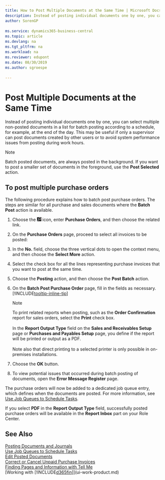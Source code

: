 ```yaml
---
title: How to Post Multiple Documents at the Same Time | Microsoft Docs
description: Instead of posting individual documents one by one, you can select multiple non-posted documents in a list for batch posting, either for immediate posting or scheduled to, for example, the end of the day.
author: SorenGP

ms.service: dynamics365-business-central
ms.topic: article
ms.devlang: na
ms.tgt_pltfrm: na
ms.workload: na
ms.reviewer: edupont
ms.date: 08/30/2019
ms.author: sgroespe

---
```

# Post Multiple Documents at the Same Time
Instead of posting individual documents one by one, you can select multiple non-posted documents in a list for batch posting according to a schedule, for example, at the end of the day. This may be useful if only a supervisor can post documents created by other users or to avoid system performance issues from posting during work hours.

> [!NOTE]
> Batch posted documents, are always posted in the background. If you want to post a smaller set of documents in the foreground, use the **Post Selected** action.

## To post multiple purchase orders
The following procedure explains how to batch post purchase orders. The steps are similar for all purchase and sales documents where the **Batch Post** action is available.

1. Choose the ![Lightbulb that opens the Tell Me feature](media/ui-search/search_small.png "Tell me what you want to do") icon, enter **Purchase Orders**, and then choose the related link.  
2. On the **Purchase Orders** page, proceed to select all invoices to be posted:
3. In the **No.** field, choose the three vertical dots to open the context menu, and then choose the **Select More** action.
4. Select the check box for all the lines representing purchase invoices that you want to post at the same time.
5. Choose the **Posting** action, and then choose the **Post Batch** action.
6. On the **Batch Post Purchase Order** page, fill in the fields as necessary. [!INCLUDE[tooltip-inline-tip](includes/tooltip-inline-tip_md.md)]

    > [!NOTE]
    > To print related reports when posting, such as the **Order Confirmation** report for sales orders, select the **Print** check box.<br /><br /> In the **Report Output Type** field on the **Sales and Receivables Setup** page or **Purchases and Payables Setup** page, you define if the report will be printed or output as a PDF.<br /><br /> Note also that direct printing to a selected printer is only possible in on-premises installations.

7. Choose the **OK** button.
8. To view potential issues that occurred during batch posting of documents, open the **Error Message Register** page.

The purchase orders will now be added to a dedicated job queue entry, which defines when the documents are posted. For more information, see [Use Job Queues to Schedule Tasks](admin-job-queues-schedule-tasks.md).

If you select **PDF** in the **Report Output Type** field, successfully posted purchase orders will be available in the **Report Inbox** part on your Role Center.

## See Also
[Posting Documents and Journals](ui-post-documents-journals.md)  
[Use Job Queues to Schedule Tasks](admin-job-queues-schedule-tasks.md)  
[Edit Posted Documents](across-edit-posted-document.md)  
[Correct or Cancel Unpaid Purchase Invoices](purchasing-how-correct-cancel-unpaid-purchase-invoices.md)  
[Finding Pages and Information with Tell Me](ui-search.md)  
[Working with [!INCLUDE[d365fin](includes/d365fin_md.md)]](ui-work-product.md)
